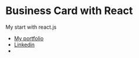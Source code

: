 # Business Card with React
My start with react.js

- [My portfolio](https://lk-design.pl)
- [Linkedin](https://www.linkedin.com/in/lukaszkwasinski/)
- 
